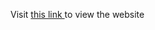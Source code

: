Visit [this link  ](https://vercel.com/chandanas-projects-76811d6c/job-assignment/2LSJ9P2D3vNCGo9bSD6LV5gr4efZ) to view the website
